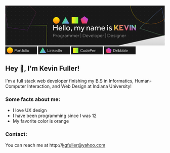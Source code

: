 [![image](https://github.com/Kevin-Fuller/Kevin-Fuller/blob/main/cardLarge2.jpg)](kevinfuller.me)
![image](https://github.com/Kevin-Fuller/Kevin-Fuller/blob/main/portfolioCard.png)
![image](https://github.com/Kevin-Fuller/Kevin-Fuller/blob/main/linkedInCard.png)
![image](https://github.com/Kevin-Fuller/Kevin-Fuller/blob/main/codepenCard.png)
![image](https://github.com/Kevin-Fuller/Kevin-Fuller/blob/main/dribbbleCard.png)


## Hey 👋, I'm Kevin Fuller!

I'm a full stack web developer finishing my B.S in Informatics, Human-Computer Interaction, and Web Design at Indiana University! 

### Some facts about me:
- I love UX design
- I have been programming since I was 12
- My favorite color is orange

### Contact:
You can reach me at http://kgfuller@yahoo.com

<!---
Kevin-Fuller/Kevin-Fuller is a ✨ special ✨ repository because its `README.md` (this file) appears on your GitHub profile.
You can click the Preview link to take a look at your changes.
--->
